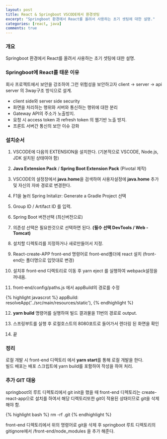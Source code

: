 ```yaml
---
layout: post
title: React & Springboot VSCODE에서 환경셋팅
excerpt: "Springboot 환경에서 React를 올려서 사용하는 초기 셋팅에 대한 설명."
categories: [react, java]
comments: true
---
```


### 개요
Springboot 환경에서 React를 올려서 사용하는 초기 셋팅에 대한 설명.

### Springboot에 React를 태운 이유
회사 프로젝트에서 보안을 강조하여 그런 위험성을 보안하고자 client -> server -> api server 의 3way구조 방식으로 설계.

- client side와 server side security
- 화면을 처리하는 행위와 서버와 통신하는 행위에 대한 분리
- Gateway API의 주소가 노출방지.
- 요청 시 access token 과 refresh token 의 웹기반 노출 방지.
- 프론트 서버간 통신의 보안 이슈 강화

### 설치순서

1. VSCODE에 다음의 EXTENSION을 설치한다. (기본적으로 VSCODE, Node.js, JDK 설치된 상태여야 함)

2. **Java Extension Pack** / **Spring Boot Extension Pack** (Pivotal 제작)

3. VSCODE의 설정창에서 **java.home**을 검색하여 사용자설정에 **java.home** 추가 및 자신의 자바 경로로 변경한다.

4. F1을 눌러 Spring Initalizr: Generate a Gradle Project 선택

5. Group ID / Artifact ID 를 입력.

6. Spring Boot 버전선택 (최신버전으로)

7. 의존성 선택은 필요한것으로 선택하면 된다. **(필수 선택 DevTools / Web - Tomcat)**

8. 설치할 디렉토리를 지정하거나 새로만들어서 지정.

9. React-create-APP front-end 명령어로 front-end폴더에 react 설치 (front-end는 폴더명으로 입맛대로 변경)

10. 설치후 front-end 디렉토리로 이동 후 yarn eject 를 실행하여 webpack설정을 꺼내옴.

11. front-end/config/paths.js 에서 appBuild의 경로를 수정 

{% highlight javascrot %}
appBuild: resolveApp('../src/main/resources/static'),
{% endhighlight %}

12. **yarn build** 명령어를 실행하여 빌드 결과물을 11번의 경로로 output.

13. 스프링부트를 실행 후 로컬호스트의 8080포트로 들어가서 렌더링 된 화면을 확인

14. 끝

### 정리
로컬 개발 시 front-end 디렉토리 에서 **yarn start**를 통해 로컬 개발을 한다.<br>
빌드 배포는 배포 스크립트에 yarn build를 포함하여 작성을 하여 처리.

### 추가 GIT 대응
springboot의 루트 디렉토리에서 git init을 했을 때 front-end 디렉토리는 create-react-app으로 설치를 하여서 해당 디렉토리또한 git이 적용된 상태이므로 git을 삭제해야 함.

{% highlight bash %}
rm -rf .git
{% endhighlight %}

front-end 디렉토리에서 위의 명령어로 git을 삭제 후 springboot 루트 디렉토리의 gitignore에서 /front-end/node_modules 을 추가 해준다.